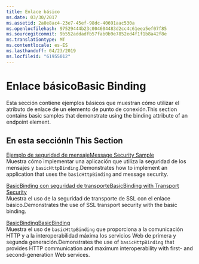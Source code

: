 ```yaml
---
title: Enlace básico
ms.date: 03/30/2017
ms.assetid: 2a0e8ac4-23e7-45ef-98dc-40691aac530a
ms.openlocfilehash: 97529444b23c004604483d2cc4c61eea5ef07f85
ms.sourcegitcommit: 9b552addadfb57fab0b9e7852ed4f1f1b8a42f8e
ms.translationtype: MT
ms.contentlocale: es-ES
ms.lasthandoff: 04/23/2019
ms.locfileid: "61955012"
---
```

# <a name="basic-binding"></a><span data-ttu-id="36ac8-102">Enlace básico</span><span class="sxs-lookup"><span data-stu-id="36ac8-102">Basic Binding</span></span>
<span data-ttu-id="36ac8-103">Esta sección contiene ejemplos básicos que muestran cómo utilizar el atributo de enlace de un elemento de punto de conexión.</span><span class="sxs-lookup"><span data-stu-id="36ac8-103">This section contains basic samples that demonstrate using the binding attribute of an endpoint element.</span></span>  
  
## <a name="in-this-section"></a><span data-ttu-id="36ac8-104">En esta sección</span><span class="sxs-lookup"><span data-stu-id="36ac8-104">In This Section</span></span>  
 [<span data-ttu-id="36ac8-105">Ejemplo de seguridad de mensaje</span><span class="sxs-lookup"><span data-stu-id="36ac8-105">Message Security Sample</span></span>](../../../../docs/framework/wcf/samples/message-security-sample.md)  
 <span data-ttu-id="36ac8-106">Muestra cómo implementar una aplicación que utiliza la seguridad de los mensajes y `basicHttpBinding`.</span><span class="sxs-lookup"><span data-stu-id="36ac8-106">Demonstrates how to implement an application that uses the `basicHttpBinding` and message security.</span></span>  
  
 [<span data-ttu-id="36ac8-107">BasicBinding con seguridad de transporte</span><span class="sxs-lookup"><span data-stu-id="36ac8-107">BasicBinding with Transport Security</span></span>](../../../../docs/framework/wcf/samples/basicbinding-with-transport-security.md)  
 <span data-ttu-id="36ac8-108">Muestra el uso de la seguridad de transporte de SSL con el enlace básico.</span><span class="sxs-lookup"><span data-stu-id="36ac8-108">Demonstrates the use of SSL transport security with the basic binding.</span></span>  
  
 [<span data-ttu-id="36ac8-109">BasicBinding</span><span class="sxs-lookup"><span data-stu-id="36ac8-109">BasicBinding</span></span>](../../../../docs/framework/wcf/samples/basicbinding.md)  
 <span data-ttu-id="36ac8-110">Muestra el uso de `basicHttpBinding` que proporciona a la comunicación HTTP y a la interoperabilidad máxima los servicios Web de primera y segunda generación.</span><span class="sxs-lookup"><span data-stu-id="36ac8-110">Demonstrates the use of `basicHttpBinding` that provides HTTP communication and maximum interoperability with first- and second-generation Web services.</span></span>
